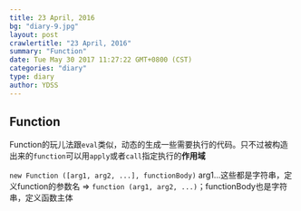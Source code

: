 ```yaml
---
title: 23 April, 2016
bg: "diary-9.jpg"
layout: post
crawlertitle: "23 April, 2016"
summary: "Function"
date: Tue May 30 2017 11:27:22 GMT+0800 (CST)
categories: "diary"
type: diary
author: YDSS
---
```


## Function

Function的玩儿法跟`eval`类似，动态的生成一些需要执行的代码。只不过被构造出来的`function`可以用`apply`或者`call`指定执行的**作用域**

`new Function ([arg1, arg2, ...], functionBody)` arg1...这些都是字符串，定义function的参数名 => `function (arg1, arg2, ...)`；functionBody也是字符串，定义函数主体
